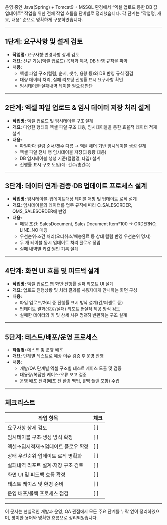 운영 중인 Java(Spring) + Tomcat9 + MSSQL 환경에서 “엑셀 업로드 통한 DB 값 업데이트” 작업을 위한 전체 작업 흐름을 단계별로 정리했습니다. 각 단계는 “작업명, 개요, 내용” 순으로 명확하게 구분하였습니다.

***

## 1단계: 요구사항 및 설계 검토

- **작업명:** 요구사항·변경사항 상세 검토  
- **개요:** 신규 기능(엑셀 업로드) 목적과 제약, DB 반영 규칙을 파악  
- **내용:**  
    - 엑셀 파일 구조(컬럼, 순서, 갯수, 용량 등)와 DB 반영 규칙 점검
    - 대량 데이터 처리, 실패 리포팅·진행률 표시 요구사항 확인
    - 임시테이블·실패내역 테이블 필요성 판단

***

## 2단계: 엑셀 파일 업로드 & 임시 데이터 저장 처리 설계

- **작업명:** 엑셀 업로드 및 임시테이블 구조 설계  
- **개요:** 다양한 형태의 엑셀 파일 구조 대응, 임시테이블을 통한 효율적 데이터 적재 설계  
- **내용:**  
    - 파일마다 컬럼 순서/갯수 다름 → 엑셀 헤더 기반 임시테이블 생성 설계
    - 엑셀 파일 전체 행 임시테이블 저장(대용량 대응)
    - DB 임시테이블 생성 기준(컬럼명, 타입) 설계
    - 진행률 표시 구조 도입(예: 건수/총건수)

***

## 3단계: 데이터 연계·검증·DB 업데이트 프로세스 설계

- **작업명:** 임시테이블-업데이트대상 테이블 매핑 및 업데이트 로직 설계  
- **개요:** 임시테이블의 데이터를 업무 규칙에 따라 O_SALESORDER, QMS_SALESORDER에 반영  
- **내용:**  
    - 매핑 조건: SalesDocument, Sales Document Item*100 → ORDERNO, LINE_NO 매칭
    - 우선순위·조건 처리(오더취소/배송완료 등 상태 컬럼 반영 우선순위 명시)
    - 두 개 테이블 동시 업데이트 처리 플로우 정립
    - 실패 내역별 키값·원인 기록 설계

***

## 4단계: 화면 UI 흐름 및 피드백 설계

- **작업명:** 엑셀 업로드 웹 화면·진행률·실패 리포트 UI 설계  
- **개요:** 업로드 진행상황 및 처리 결과를 사용자에게 안내하는 화면 구성  
- **내용:**  
    - 파일 업로드/처리 중 진행률 표시 방식 설계(건/퍼센트 등)
    - 업데이트 결과(성공/실패) 리포트 현실적 제공 방식 검토
    - 실패한 데이터의 키 및 상세 사유 명확히 반환하는 구조 설계

***

## 5단계: 테스트/배포/운영 프로세스

- **작업명:** 테스트 및 운영·배포  
- **개요:** 단계별 테스트로 예상 이슈 검증 후 운영 반영  
- **내용:**  
    - 개발/QA 단계별 엑셀 구조별 테스트 케이스 도출 및 검증
    - 대용량/복잡한 케이스·오류 보고 검증
    - 운영 배포 전략(배포 전 환경 백업, 롤백 플랜 포함) 수립

***

## 체크리스트

| 작업 항목                    | 체크 |
|-------------------------|------|
| 요구사항 상세 검토               | [ ]  |
| 임시테이블 구조·생성 방식 확정        | [ ]  |
| 엑셀→임시적재→업데이트 플로우 확정   | [ ]  |
| 상태 우선순위·업데이트 로직 명확화    | [ ]  |
| 실패내역 리포트 설계·저장 구조 검토   | [ ]  |
| 화면 UI 및 피드백 흐름 확정          | [ ]  |
| 테스트 케이스 및 환경 준비           | [ ]  |
| 운영 배포/롤백 프로세스 점검         | [ ]  |

***

이 문서는 현실적인 개발과 운영, QA 관점에서 모든 주요 단계를 누락 없이 정리하였으며, 평이한 용어와 명확한 흐름으로 정리되었습니다.